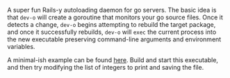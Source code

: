 A super fun Rails-y autoloading daemon for go servers. The basic idea is that `dev-o` will create a goroutine that monitors your go source files. Once it detects a change, `dev-o` begins attempting to rebuild the target package, and once it successfully rebuilds, `dev-o` will `exec` the current process into the new executable preserving command-line arguments and environment variables.

A minimal-ish example can be found [here](https://github.com/xanderflood/dev-o/blob/master/cmd/test.go). Build and start this executable, and then try modifying the list of integers to print and saving the file.
